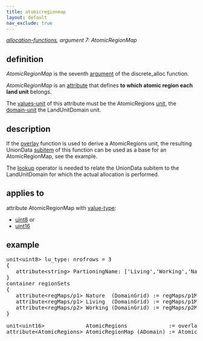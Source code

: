 ```yaml
---
title: atomicregionmap
layout: default
nav_exclude: true
---
```

*[allocation-functions](allocation-functions), argument 7: AtomicRegionMap*

## definition

*AtomicRegionMap* is the seventh [argument](argument) of the discrete_alloc function.

*AtomicRegionMap* is an [attribute](attribute) that defines **to which atomic region each land unit** belongs.

The [values-unit](values-unit) of this attribute must be the AtomicRegions [unit](unit), the [domain-unit](domain-unit) the LandUnitDomain unit.

## description

If the [overlay](overlay) function is used to derive a AtomicRegions unit, the resulting UnionData [subitem](subitem) of this function can be used as a base for an AtomicRegionMap, see the example.

The [lookup](lookup) operator is needed to relate the UnionData subitem to the LandUnitDomain for which the actual allocation is performed.

## applies to

attribute AtomicRegionMap with [value-type](value-type):

-   [uint8](uint8) or
-   [uint16](uint16)

## example
<pre>
unit&lt;uint8&gt; lu_type: nrofrows = 3
{ 
   attribute&lt;string> PartioningName: ['Living','Working','Nature'];
}
container regionSets
{
   attribute&lt;regMaps/p1&gt; Nature  (DomainGrid) := regMaps/p1Map;
   attribute&lt;regMaps/p1&gt; Living  (DomainGrid) := regMaps/p1Map;
   attribute&lt;regMaps/p2&gt; Working (DomainGrid) := regMaps/p2Map;
}

unit&lt;uint16&gt;             AtomicRegions             := overlay(lu_type/PartioningName, DomainGrid, regionSets);
attribute&lt;AtomicRegions&gt; AtomicRegionMap (ADomain) := AtomicRegions/UnionData[ADomain/nr_orgEntity];
</pre>